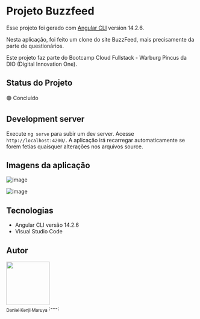# Projeto Buzzfeed

Esse projeto foi gerado com [Angular CLI](https://github.com/angular/angular-cli) version 14.2.6.

Nesta aplicação, foi feito um clone do site BuzzFeed, mais precisamente da parte de questionários.

Este projeto faz parte do Bootcamp Cloud Fullstack - Warburg Pincus da DIO (Digital Innovation One).

## Status do Projeto

:green_circle: Concluído

## Development server

Execute `ng serve` para subir um dev server. Acesse `http://localhost:4200/`. A aplicação irá recarregar automaticamente se forem fetias quaisquer alterações nos arquivos source.

## Imagens da aplicação

![image](https://user-images.githubusercontent.com/45274949/215849150-c01f254a-afe6-47d2-a954-dbb1ee52d424.png)

![image](https://user-images.githubusercontent.com/45274949/215849242-ff8be1c3-4eed-474e-aff4-dee794af413a.png)

## Tecnologias

- Angular CLI versão 14.2.6
- Visual Studio Code

## Autor
[<img src="https://media.licdn.com/dms/image/C4E03AQFdkf8iAY7q9A/profile-displayphoto-shrink_200_200/0/1621365813609?e=1680739200&v=beta&t=lbkIHJ7nAHxDwlvL7OpFFI9Q_-p0VrfjBLSPYe94jWk" width=115><br><sub>Daniel Kenji Maruya</sub>](https://www.linkedin.com/in/daniel-kenji-maruya/)
:---:
